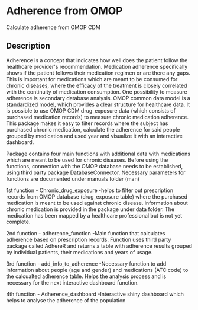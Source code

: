 # Adherence from OMOP

Calculate adherence from OMOP CDM

## Description
Adherence is a concept that indicates how well does the patient follow the healthcare provider's recommendation. Medication adherence specifically shows if the patient follows their medication regimen or are there any gaps. 
This is important for medications which are meant to be consumed for chronic diseases, where the efficacy of the treatment is closely correlated with the continuity of medication consumption. One possibility to measure adherence is secondary database analysis. 
OMOP common data model is a standardized model, which provides a clear structure for healthcare data. It is possible to use OMOP CDM drug_exposure data (which consists of purchased medication records) to measure chronic medication adherence.
This package makes it easy to filter records where the subject has purchased chronic medication, calculate the adherence for said people grouped by medication and used year and visualize it with an interactive dashboard.

Package contains four main functions with additional data with medications which are meant to be used for chronic diseases. Before using the functions, connection with the OMOP database needs to be established, using third party package DatabaseConnector.
Necessary parameters for functions are documented under manuals folder (man)

1st function - Chronic_drug_exposure
  -helps to filter out prescription records from OMOP database (drug_exposure table) where the purchased medication is meant to be used against chronic disease. information about chronic medication is provided in the package under data folder. The medication has been mapped by 
  a healthcare professional but is not yet complete. 
  
2nd function - adherence_function
  -Main function that calculates adherence based on prescription records. Function uses third party package called AdhereR and returns a table with adherence results grouped by individual patients, their medications and years of usage.
  
3rd function - add_info_to_adherence 
  -Necessary function to add information about people (age and gender) and medications (ATC code) to the calcualted adherence table. Helps the analysis process and is necessary for the next interactive dashboard function.
  
4th function - Adherence_dashboard
  -Interactive shiny dashboard which helps to analyse the adherence of the population



